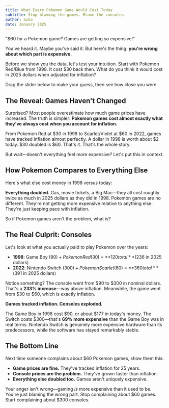 ```yaml
---
title: What Every Pokemon Game Would Cost Today
subtitle: Stop blaming the games. Blame the consoles.
author: acko
date: January 2025
---
```


"$60 for a Pokemon game? Games are getting so expensive!"

You've heard it. Maybe you've said it. But here's the thing: **you're wrong about which part is expensive.**

Before we show you the data, let's test your intuition. Start with Pokemon Red/Blue from 1998. It cost $30 back then. What do you think it would cost in 2025 dollars when adjusted for inflation?

Drag the slider below to make your guess, then see how close you were.

## The Reveal: Games Haven't Changed

Surprised? Most people overestimate how much game prices have increased. The truth is simpler: **Pokemon games cost almost exactly what they've always cost when you account for inflation.**

From Pokemon Red at $30 in 1998 to Scarlet/Violet at $60 in 2022, games have tracked inflation almost perfectly. A dollar in 1998 is worth about $2 today. $30 doubled is $60. That's it. That's the whole story.

But wait—doesn't everything feel more expensive? Let's put this in context.

## How Pokemon Compares to Everything Else

Here's what else cost money in 1998 versus today:

**Everything doubled.** Gas, movie tickets, a Big Mac—they all cost roughly twice as much in 2025 dollars as they did in 1998. Pokemon games are no different. They're not getting more expensive relative to anything else. They're just keeping pace with inflation.

So if Pokemon games aren't the problem, what is?

## The Real Culprit: Consoles

Let's look at what you actually paid to play Pokemon over the years:

- **1998**: Game Boy ($90) + Pokemon Red ($30) = **$120 total** ($236 in 2025 dollars)
- **2022**: Nintendo Switch ($300) + Pokemon Scarlet ($60) = **$360 total** ($391 in 2025 dollars)

Notice something? The console went from $90 to $300 in nominal dollars. That's a **233% increase**—way above inflation. Meanwhile, the game went from $30 to $60, which is exactly inflation.

**Games tracked inflation. Consoles exploded.**

The Game Boy in 1998 cost $90, or about $177 in today's money. The Switch costs $300—that's **69% more expensive** than the Game Boy was in real terms. Nintendo Switch is genuinely more expensive hardware than its predecessors, while the software has stayed remarkably stable.

## The Bottom Line

Next time someone complains about $60 Pokemon games, show them this:

- **Game prices are fine.** They've tracked inflation for 25 years.
- **Console prices are the problem.** They've grown faster than inflation.
- **Everything else doubled too.** Games aren't uniquely expensive.

Your anger isn't wrong—gaming *is* more expensive than it used to be. You're just blaming the wrong part. Stop complaining about $60 games. Start complaining about $300 consoles.

